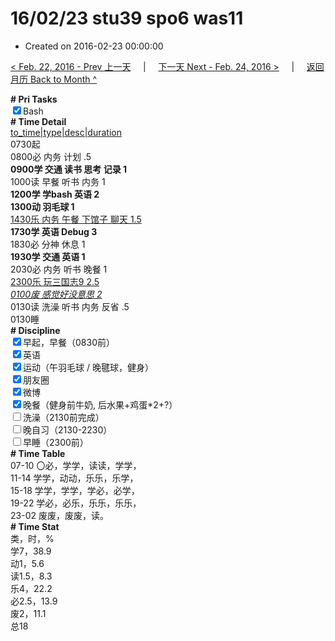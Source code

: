 # 16/02/23 stu39 spo6 was11

- Created on 2016-02-23 00:00:00

[< Feb. 22, 2016 - Prev 上一天](/lifelogs/2016/02/d22.md) &nbsp; &nbsp; | &nbsp; &nbsp; [下一天 Next - Feb. 24, 2016 >](/lifelogs/2016/02/d24.md) &nbsp; &nbsp; |  &nbsp; &nbsp; [返回月历 Back to Month ^](/lifelogs/2016/02/index.md)
<br/><div><b># Pri Tasks</b></div><div><input checked="true" type="checkbox"/>Bash</div><div><b># Time Detail</b></div><div><u>to_time|type|desc|duration</u></div><div>0730起</div><div>0800必 内务 计划 .5</div><div><b>0900学 交通 读书 思考 记录 1</b></div><div>1000读 早餐 听书 内务 1</div><div><b>1200学 学bash 英语 2</b></div><div><b>1300动 羽毛球 1</b></div><div><u>1430乐 内务 午餐 下馆子 聊天 1.5</u></div><div><b>1730学 英语 Debug 3</b></div><div>1830必 分神 休息 1</div><div><b>1930学 交通 英语 1</b></div><div>2030必 内务 听书 晚餐 1</div><div><u>2300乐 玩三国志9 2.5</u></div><div><u><i>0100废 感觉好没意思 2</i></u></div><div>0130读 洗澡 听书 内务 反省 .5</div><div>0130睡</div><div><b># Discipline</b></div><div><input checked="true" type="checkbox"/>早起，早餐（0830前）</div><div><input checked="true" type="checkbox"/>英语</div><div><input checked="true" type="checkbox"/>运动（午羽毛球 / 晚毽球，健身）</div><div><input checked="true" type="checkbox"/>朋友圈</div><div><input checked="true" type="checkbox"/>微博</div><div><input checked="true" type="checkbox"/>晚餐（健身前牛奶, 后水果+鸡蛋*2+?）</div><div><input type="checkbox"/>洗澡（2130前完成）</div><div><input type="checkbox"/>晚自习（2130-2230）</div><div><input type="checkbox"/>早睡（2300前）</div><div><b># Time Table</b></div><div>07-10 〇必，学学，读读，学学，</div><div>11-14 学学，动动，乐乐，乐学，</div><div>15-18 学学，学学，学必，必学，</div><div>19-22 学必，必乐，乐乐，乐乐，</div><div>23-02 废废，废废，读。</div><div><b># Time Stat</b></div><div>类，时，%</div><div>学7，38.9</div><div>动1，5.6</div><div>读1.5，8.3</div><div>乐4，22.2</div><div>必2.5，13.9</div><div>废2，11.1</div><div>总18</div>
